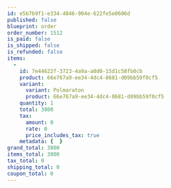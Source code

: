 ```yaml
---
id: e5b7b9f1-e334-4846-904e-622fe5e0606d
published: false
blueprint: order
order_number: 1512
is_paid: false
is_shipped: false
is_refunded: false
items:
  -
    id: 7e44622f-3723-4a9a-a0d0-15d1c58fb0cb
    product: 66e767a9-ee34-4dc4-8681-d09bb59f0cf5
    variant:
      variant: Polmaraton
      product: 66e767a9-ee34-4dc4-8681-d09bb59f0cf5
    quantity: 1
    total: 3800
    tax:
      amount: 0
      rate: 0
      price_includes_tax: true
    metadata: {  }
grand_total: 3800
items_total: 3800
tax_total: 0
shipping_total: 0
coupon_total: 0
---
```

